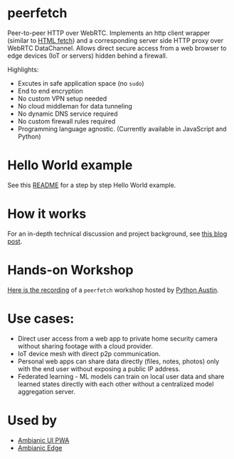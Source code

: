 
# peerfetch

Peer-to-peer HTTP over WebRTC. Implements an http client wrapper (similar to [HTML fetch](https://developer.mozilla.org/en-US/docs/Web/API/Fetch_API/Using_Fetch)) and a corresponding server side HTTP proxy over WebRTC DataChannel. Allows direct secure access from a web browser to edge devices (IoT or servers) hidden behind a firewall. 

Highlights:
- Excutes in safe application space (no `sudo`)
- End to end encryption
- No custom VPN setup needed
- No cloud middleman for data tunneling
- No dynamic DNS service required
- No custom firewall rules required
- Programming language agnostic. (Currently available in JavaScript and Python)

# Hello World example

See this [README](examples/helloworld/README.md) for a step by step Hello World example.

# How it works

For an in-depth technical discussion and project background, see [this blog post](https://webrtchacks.com/private-home-surveillance-with-the-webrtc-datachannel/).

# Hands-on Workshop

[Here is the recording](https://www.youtube.com/watch?v=LFKYtL1_RjQ) of a `peerfetch` workshop hosted by [Python Austin](https://github.com/Jacob-Barhak/EveningOfPythonCoding).

# Use cases:

- Direct user access from a web app to private home security camera without sharing footage with a cloud provider.
- IoT device mesh with direct p2p communication. 
- Personal web apps can share data directly (files, notes, photos) only with the end user without exposing a public IP address.
- Federated learning - ML models can train on local user data and share learned states directly with each other without a centralized model aggregation server.

# Used by

- [Ambianic UI PWA](https://github.com/ambianic/ambianic-ui)
- [Ambianic Edge](https://github.com/ambianic/ambianic-edge)
